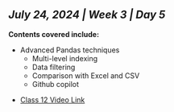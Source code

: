 ## _July 24, 2024 | Week 3 | Day 5_

**Contents covered include:**

- Advanced Pandas techniques
  - Multi-level indexing
  - Data filtering
  - Comparison with Excel and CSV
  - Github copilot

* [Class 12 Video Link](https://www.facebook.com/iCodeguru/videos/544365754583575/)
